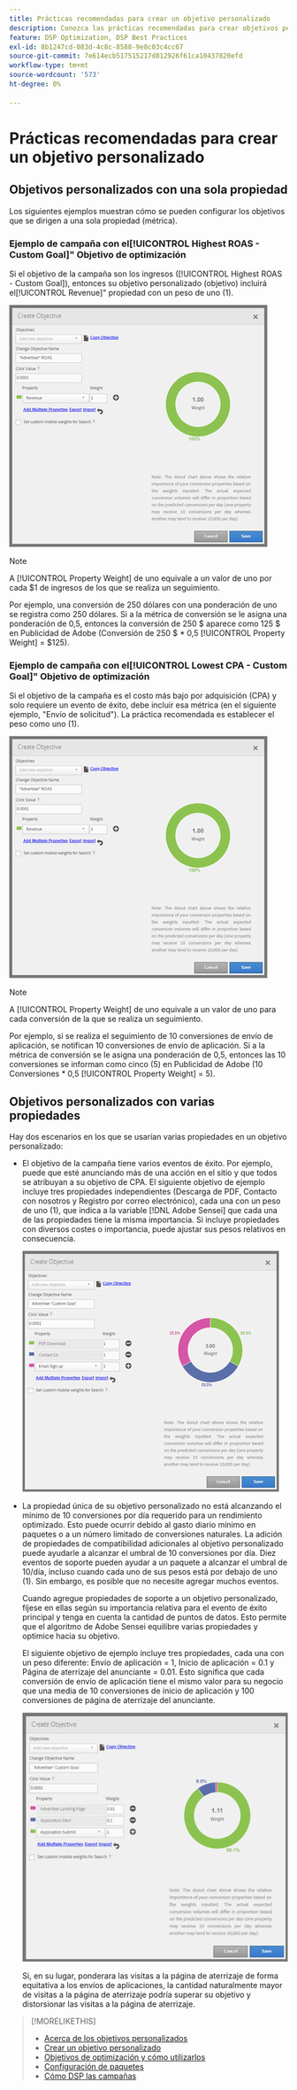 ```yaml
---
title: Prácticas recomendadas para crear un objetivo personalizado
description: Conozca las prácticas recomendadas para crear objetivos personalizados con el fin de definir los eventos de éxito.
feature: DSP Optimization, DSP Best Practices
exl-id: 8b1247cd-083d-4c8c-8588-9e8c03c4cc67
source-git-commit: 7e614ecb517515217d812926f61ca10437820efd
workflow-type: tm+mt
source-wordcount: '573'
ht-degree: 0%

---
```


# Prácticas recomendadas para crear un objetivo personalizado

## Objetivos personalizados con una sola propiedad

Los siguientes ejemplos muestran cómo se pueden configurar los objetivos que se dirigen a una sola propiedad (métrica).

### Ejemplo de campaña con el[!UICONTROL Highest ROAS - Custom Goal]&quot; Objetivo de optimización

Si el objetivo de la campaña son los ingresos ([!UICONTROL Highest ROAS - Custom Goal]), entonces su objetivo personalizado (objetivo) incluirá el[!UICONTROL Revenue]&quot; propiedad con un peso de uno (1).

![ejemplo de objetivo personalizado ROAS con una sola propiedad](/help/dsp/assets/custom-goal-roas.png)

>[!NOTE]
>
> A [!UICONTROL Property Weight] de uno equivale a un valor de uno por cada $1 de ingresos de los que se realiza un seguimiento.
>
> Por ejemplo, una conversión de 250 dólares con una ponderación de uno se registra como 250 dólares. Si a la métrica de conversión se le asigna una ponderación de 0,5, entonces la conversión de 250 $ aparece como 125 $ en Publicidad de Adobe (Conversión de 250 $ * 0,5 [!UICONTROL Property Weight] = $125).

### Ejemplo de campaña con el[!UICONTROL Lowest CPA - Custom Goal]&quot; Objetivo de optimización

Si el objetivo de la campaña es el costo más bajo por adquisición (CPA) y solo requiere un evento de éxito, debe incluir esa métrica (en el siguiente ejemplo, &quot;Envío de solicitud&quot;). La práctica recomendada es establecer el peso como uno (1).

![ejemplo de un objetivo personalizado de CPA con una sola propiedad](/help/dsp/assets/custom-goal-roas.png)

>[!NOTE]
>
> A [!UICONTROL Property Weight] de uno equivale a un valor de uno para cada conversión de la que se realiza un seguimiento.
>
> Por ejemplo, si se realiza el seguimiento de 10 conversiones de envío de aplicación, se notifican 10 conversiones de envío de aplicación.  Si a la métrica de conversión se le asigna una ponderación de 0,5, entonces las 10 conversiones se informan como cinco (5) en Publicidad de Adobe (10 Conversiones * 0,5 [!UICONTROL Property Weight] = 5).

## Objetivos personalizados con varias propiedades

Hay dos escenarios en los que se usarían varias propiedades en un objetivo personalizado:

* El objetivo de la campaña tiene varios eventos de éxito. Por ejemplo, puede que esté anunciando más de una acción en el sitio y que todos se atribuyan a su objetivo de CPA. El siguiente objetivo de ejemplo incluye tres propiedades independientes (Descarga de PDF, Contacto con nosotros y Registro por correo electrónico), cada una con un peso de uno (1), que indica a la variable [!DNL Adobe Sensei] que cada una de las propiedades tiene la misma importancia. Si incluye propiedades con diversos costes o importancia, puede ajustar sus pesos relativos en consecuencia.

   ![ejemplo de un objetivo personalizado con varias propiedades](/help/dsp/assets/custom-goal-multiple-properties.png)

* La propiedad única de su objetivo personalizado no está alcanzando el mínimo de 10 conversiones por día requerido para un rendimiento optimizado. Esto puede ocurrir debido al gasto diario mínimo en paquetes o a un número limitado de conversiones naturales. La adición de propiedades de compatibilidad adicionales al objetivo personalizado puede ayudarle a alcanzar el umbral de 10 conversiones por día. Diez eventos de soporte pueden ayudar a un paquete a alcanzar el umbral de 10/día, incluso cuando cada uno de sus pesos está por debajo de uno (1). Sin embargo, es posible que no necesite agregar muchos eventos.

   Cuando agregue propiedades de soporte a un objetivo personalizado, fíjese en ellas según su importancia relativa para el evento de éxito principal y tenga en cuenta la cantidad de puntos de datos. Esto permite que el algoritmo de Adobe Sensei equilibre varias propiedades y optimice hacia su objetivo.

   El siguiente objetivo de ejemplo incluye tres propiedades, cada una con un peso diferente: Envío de aplicación = 1, Inicio de aplicación = 0.1 y Página de aterrizaje del anunciante = 0.01. Esto significa que cada conversión de envío de aplicación tiene el mismo valor para su negocio que una media de 10 conversiones de inicio de aplicación y 100 conversiones de página de aterrizaje del anunciante.

   ![ejemplo de un objetivo personalizado con varias propiedades](/help/dsp/assets/custom-goal-multiple-properties2.png)

   Si, en su lugar, ponderara las visitas a la página de aterrizaje de forma equitativa a los envíos de aplicaciones, la cantidad naturalmente mayor de visitas a la página de aterrizaje podría superar su objetivo y distorsionar las visitas a la página de aterrizaje.<!--reword-->

>[!MORELIKETHIS]
>
>* [Acerca de los objetivos personalizados](custom-goal-about.md)
>* [Crear un objetivo personalizado](custom-goal-create.md)
>* [Objetivos de optimización y cómo utilizarlos](optimization-goals.md)
>* [Configuración de paquetes](/help/dsp/campaign-management/packages/package-settings.md)
> * [Cómo DSP las campañas](optimization-how-dsp-optimizes-campaigns.md)

